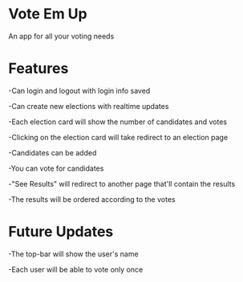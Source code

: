 # Vote Em Up
An app for all your voting needs

<h1>Features</h1>
<p>-Can login and logout with login info saved</p>
-Can create new elections with realtime updates</p>
-Each election card will show the number of candidates and votes </p>
-Clicking on the election card will take redirect to an election page</p>
-Candidates can be added</p>
-You can vote for candidates</p>
-"See Results" will redirect to another page that'll contain the results</p>
-The results will be ordered according to the votes</p>

<h1>Future Updates</h1>
 <p>-The top-bar will show the user's name</p>
<p>-Each user will be able to vote only once</p>
